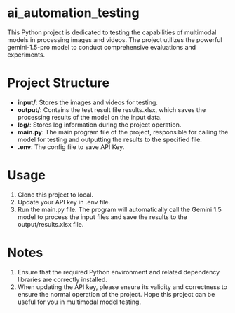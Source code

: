 # ai_automation_testing

This Python project is dedicated to testing the capabilities of multimodal models in processing images and videos. The project utilizes the powerful gemini-1.5-pro model to conduct comprehensive evaluations and experiments.

# Project Structure

- **input/**: Stores the images and videos for testing.
- **output/**: Contains the test result file results.xlsx, which saves the processing results of the model on the input data.
- **log/**: Stores log information during the project operation.
- **main.py**: The main program file of the project, responsible for calling the model for testing and outputting the results to the specified file.
- **.env**: The config file to save API Key.
  
# Usage

1. Clone this project to local.
2. Update your API key in .env file.
3. Run the main.py file. The program will automatically call the Gemini 1.5 model to process the input files and save the results to the output/results.xlsx file.

# Notes

1. Ensure that the required Python environment and related dependency libraries are correctly installed.
2. When updating the API key, please ensure its validity and correctness to ensure the normal operation of the project.
Hope this project can be useful for you in multimodal model testing.
